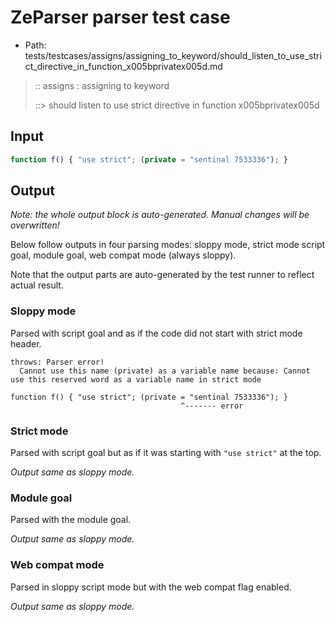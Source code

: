 # ZeParser parser test case

- Path: tests/testcases/assigns/assigning_to_keyword/should_listen_to_use_strict_directive_in_function_x005bprivatex005d.md

> :: assigns : assigning to keyword
>
> ::> should listen to use strict directive in function x005bprivatex005d

## Input

`````js
function f() { "use strict"; (private = "sentinal 7533336"); }
`````

## Output

_Note: the whole output block is auto-generated. Manual changes will be overwritten!_

Below follow outputs in four parsing modes: sloppy mode, strict mode script goal, module goal, web compat mode (always sloppy).

Note that the output parts are auto-generated by the test runner to reflect actual result.

### Sloppy mode

Parsed with script goal and as if the code did not start with strict mode header.

`````
throws: Parser error!
  Cannot use this name (private) as a variable name because: Cannot use this reserved word as a variable name in strict mode

function f() { "use strict"; (private = "sentinal 7533336"); }
                                      ^------- error
`````

### Strict mode

Parsed with script goal but as if it was starting with `"use strict"` at the top.

_Output same as sloppy mode._

### Module goal

Parsed with the module goal.

_Output same as sloppy mode._

### Web compat mode

Parsed in sloppy script mode but with the web compat flag enabled.

_Output same as sloppy mode._
